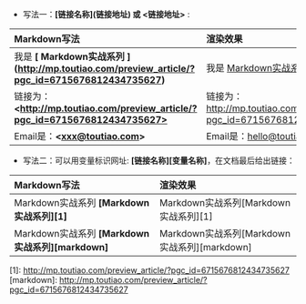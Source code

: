 - 写法一：__\[链接名称]\(链接地址) 或 <链接地址>__ :

|Markdown写法|渲染效果|
|:--|:--|
|我是 __\[ Markdown实战系列 \](http://mp.toutiao.com/preview_article/?pgc_id=6715676812434735627)__|我是 [Markdown实战系列](http://mp.toutiao.com/preview_article/?pgc_id=6715676812434735627)|
|链接为：__\<http://mp.toutiao.com/preview_article/?pgc_id=6715676812434735627>__|链接为：<http://mp.toutiao.com/preview_article/?pgc_id=6715676812434735627>|
|Email是：__\<xxx@toutiao.com>__|Email是：<hello@toutiao.com>|

- 写法二：可以用变量标识网址: __\[链接名称]\[变量名称]__，在文档最后给出链接：  

|Markdown写法|渲染效果|
|:--|:--|
|Markdown实战系列 __\[Markdown实战系列]\[1]__|Markdown实战系列[Markdown实战系列][1]|
|Markdown实战系列 __\[Markdown实战系列]\[markdown]__|Markdown实战系列[Markdown实战系列][markdown]|

[1]: http://mp.toutiao.com/preview_article/?pgc_id=6715676812434735627 <br>
[markdown]: http://mp.toutiao.com/preview_article/?pgc_id=6715676812434735627
